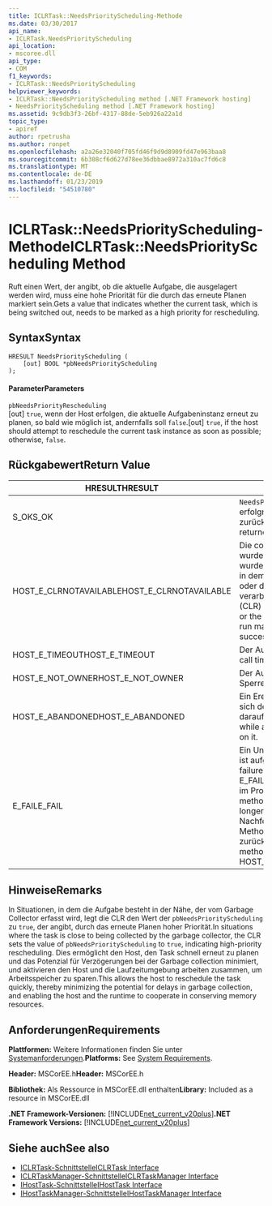 ```yaml
---
title: ICLRTask::NeedsPriorityScheduling-Methode
ms.date: 03/30/2017
api_name:
- ICLRTask.NeedsPriorityScheduling
api_location:
- mscoree.dll
api_type:
- COM
f1_keywords:
- ICLRTask::NeedsPriorityScheduling
helpviewer_keywords:
- ICLRTask::NeedsPriorityScheduling method [.NET Framework hosting]
- NeedsPriorityScheduling method [.NET Framework hosting]
ms.assetid: 9c9db3f3-26bf-4317-88de-5eb926a22a1d
topic_type:
- apiref
author: rpetrusha
ms.author: ronpet
ms.openlocfilehash: a2a26e32040f705fd46f9d9d8909fd47e963baa8
ms.sourcegitcommit: 6b308cf6d627d78ee36dbbae8972a310ac7fd6c8
ms.translationtype: MT
ms.contentlocale: de-DE
ms.lasthandoff: 01/23/2019
ms.locfileid: "54510780"
---
```

# <a name="iclrtaskneedspriorityscheduling-method"></a><span data-ttu-id="2e14d-102">ICLRTask::NeedsPriorityScheduling-Methode</span><span class="sxs-lookup"><span data-stu-id="2e14d-102">ICLRTask::NeedsPriorityScheduling Method</span></span>
<span data-ttu-id="2e14d-103">Ruft einen Wert, der angibt, ob die aktuelle Aufgabe, die ausgelagert werden wird, muss eine hohe Priorität für die durch das erneute Planen markiert sein.</span><span class="sxs-lookup"><span data-stu-id="2e14d-103">Gets a value that indicates whether the current task, which is being switched out, needs to be marked as a high priority for rescheduling.</span></span>  
  
## <a name="syntax"></a><span data-ttu-id="2e14d-104">Syntax</span><span class="sxs-lookup"><span data-stu-id="2e14d-104">Syntax</span></span>  
  
```  
HRESULT NeedsPriorityScheduling (  
    [out] BOOL *pbNeedsPriorityScheduling  
);  
```  
  
#### <a name="parameters"></a><span data-ttu-id="2e14d-105">Parameter</span><span class="sxs-lookup"><span data-stu-id="2e14d-105">Parameters</span></span>  
 `pbNeedsPriorityRescheduling`  
 <span data-ttu-id="2e14d-106">[out] `true`, wenn der Host erfolgen, die aktuelle Aufgabeninstanz erneut zu planen, so bald wie möglich ist, andernfalls soll `false`.</span><span class="sxs-lookup"><span data-stu-id="2e14d-106">[out] `true`, if the host should attempt to reschedule the current task instance as soon as possible; otherwise, `false`.</span></span>  
  
## <a name="return-value"></a><span data-ttu-id="2e14d-107">Rückgabewert</span><span class="sxs-lookup"><span data-stu-id="2e14d-107">Return Value</span></span>  
  
|<span data-ttu-id="2e14d-108">HRESULT</span><span class="sxs-lookup"><span data-stu-id="2e14d-108">HRESULT</span></span>|<span data-ttu-id="2e14d-109">Beschreibung</span><span class="sxs-lookup"><span data-stu-id="2e14d-109">Description</span></span>|  
|-------------|-----------------|  
|<span data-ttu-id="2e14d-110">S_OK</span><span class="sxs-lookup"><span data-stu-id="2e14d-110">S_OK</span></span>|<span data-ttu-id="2e14d-111">`NeedsPriorityRescheduling` wurde erfolgreich zurückgegeben.</span><span class="sxs-lookup"><span data-stu-id="2e14d-111">`NeedsPriorityRescheduling` returned successfully.</span></span>|  
|<span data-ttu-id="2e14d-112">HOST_E_CLRNOTAVAILABLE</span><span class="sxs-lookup"><span data-stu-id="2e14d-112">HOST_E_CLRNOTAVAILABLE</span></span>|<span data-ttu-id="2e14d-113">Die common Language Runtime (CLR) wurde nicht in einen Prozess geladen wurde, oder die CLR ist in einem Zustand, in dem nicht verwalteten Code ausführen oder den Aufruf erfolgreich zu verarbeiten.</span><span class="sxs-lookup"><span data-stu-id="2e14d-113">The common language runtime (CLR) has not been loaded into a process, or the CLR is in a state in which it cannot run managed code or process the call successfully.</span></span>|  
|<span data-ttu-id="2e14d-114">HOST_E_TIMEOUT</span><span class="sxs-lookup"><span data-stu-id="2e14d-114">HOST_E_TIMEOUT</span></span>|<span data-ttu-id="2e14d-115">Der Aufruf ist ein Timeout aufgetreten.</span><span class="sxs-lookup"><span data-stu-id="2e14d-115">The call timed out.</span></span>|  
|<span data-ttu-id="2e14d-116">HOST_E_NOT_OWNER</span><span class="sxs-lookup"><span data-stu-id="2e14d-116">HOST_E_NOT_OWNER</span></span>|<span data-ttu-id="2e14d-117">Der Aufrufer ist nicht Besitzer der Sperre.</span><span class="sxs-lookup"><span data-stu-id="2e14d-117">The caller does not own the lock.</span></span>|  
|<span data-ttu-id="2e14d-118">HOST_E_ABANDONED</span><span class="sxs-lookup"><span data-stu-id="2e14d-118">HOST_E_ABANDONED</span></span>|<span data-ttu-id="2e14d-119">Ein Ereignis wurde abgebrochen, während sich der blockierte Thread oder eine Fiber darauf gewartet.</span><span class="sxs-lookup"><span data-stu-id="2e14d-119">An event was canceled while a blocked thread or fiber was waiting on it.</span></span>|  
|<span data-ttu-id="2e14d-120">E_FAIL</span><span class="sxs-lookup"><span data-stu-id="2e14d-120">E_FAIL</span></span>|<span data-ttu-id="2e14d-121">Ein Unbekannter Schwerwiegender Fehler ist aufgetreten.</span><span class="sxs-lookup"><span data-stu-id="2e14d-121">An unknown catastrophic failure occurred.</span></span> <span data-ttu-id="2e14d-122">Wenn eine Methode E_FAIL zurückgibt, ist die CLR nicht mehr im Prozess verwendet werden.</span><span class="sxs-lookup"><span data-stu-id="2e14d-122">When a method returns E_FAIL, the CLR is no longer usable within the process.</span></span> <span data-ttu-id="2e14d-123">Nachfolgende Aufrufe zum Hosten der Methoden HOST_E_CLRNOTAVAILABLE zurück.</span><span class="sxs-lookup"><span data-stu-id="2e14d-123">Subsequent calls to hosting methods return HOST_E_CLRNOTAVAILABLE.</span></span>|  
  
## <a name="remarks"></a><span data-ttu-id="2e14d-124">Hinweise</span><span class="sxs-lookup"><span data-stu-id="2e14d-124">Remarks</span></span>  
 <span data-ttu-id="2e14d-125">In Situationen, in dem die Aufgabe besteht in der Nähe, der vom Garbage Collector erfasst wird, legt die CLR den Wert der `pbNeedsPriorityScheduling` zu `true`, der angibt, durch das erneute Planen hoher Priorität.</span><span class="sxs-lookup"><span data-stu-id="2e14d-125">In situations where the task is close to being collected by the garbage collector, the CLR sets the value of `pbNeedsPriorityScheduling` to `true`, indicating high-priority rescheduling.</span></span> <span data-ttu-id="2e14d-126">Dies ermöglicht den Host, den Task schnell erneut zu planen und das Potenzial für Verzögerungen bei der Garbage collection minimiert, und aktivieren den Host und die Laufzeitumgebung arbeiten zusammen, um Arbeitsspeicher zu sparen.</span><span class="sxs-lookup"><span data-stu-id="2e14d-126">This allows the host to reschedule the task quickly, thereby minimizing the potential for delays in garbage collection, and enabling the host and the runtime to cooperate in conserving memory resources.</span></span>  
  
## <a name="requirements"></a><span data-ttu-id="2e14d-127">Anforderungen</span><span class="sxs-lookup"><span data-stu-id="2e14d-127">Requirements</span></span>  
 <span data-ttu-id="2e14d-128">**Plattformen:** Weitere Informationen finden Sie unter [Systemanforderungen](../../../../docs/framework/get-started/system-requirements.md).</span><span class="sxs-lookup"><span data-stu-id="2e14d-128">**Platforms:** See [System Requirements](../../../../docs/framework/get-started/system-requirements.md).</span></span>  
  
 <span data-ttu-id="2e14d-129">**Header:** MSCorEE.h</span><span class="sxs-lookup"><span data-stu-id="2e14d-129">**Header:** MSCorEE.h</span></span>  
  
 <span data-ttu-id="2e14d-130">**Bibliothek:** Als Ressource in MSCorEE.dll enthalten</span><span class="sxs-lookup"><span data-stu-id="2e14d-130">**Library:** Included as a resource in MSCorEE.dll</span></span>  
  
 <span data-ttu-id="2e14d-131">**.NET Framework-Versionen:** [!INCLUDE[net_current_v20plus](../../../../includes/net-current-v20plus-md.md)]</span><span class="sxs-lookup"><span data-stu-id="2e14d-131">**.NET Framework Versions:** [!INCLUDE[net_current_v20plus](../../../../includes/net-current-v20plus-md.md)]</span></span>  
  
## <a name="see-also"></a><span data-ttu-id="2e14d-132">Siehe auch</span><span class="sxs-lookup"><span data-stu-id="2e14d-132">See also</span></span>
- [<span data-ttu-id="2e14d-133">ICLRTask-Schnittstelle</span><span class="sxs-lookup"><span data-stu-id="2e14d-133">ICLRTask Interface</span></span>](../../../../docs/framework/unmanaged-api/hosting/iclrtask-interface.md)
- [<span data-ttu-id="2e14d-134">ICLRTaskManager-Schnittstelle</span><span class="sxs-lookup"><span data-stu-id="2e14d-134">ICLRTaskManager Interface</span></span>](../../../../docs/framework/unmanaged-api/hosting/iclrtaskmanager-interface.md)
- [<span data-ttu-id="2e14d-135">IHostTask-Schnittstelle</span><span class="sxs-lookup"><span data-stu-id="2e14d-135">IHostTask Interface</span></span>](../../../../docs/framework/unmanaged-api/hosting/ihosttask-interface.md)
- [<span data-ttu-id="2e14d-136">IHostTaskManager-Schnittstelle</span><span class="sxs-lookup"><span data-stu-id="2e14d-136">IHostTaskManager Interface</span></span>](../../../../docs/framework/unmanaged-api/hosting/ihosttaskmanager-interface.md)
